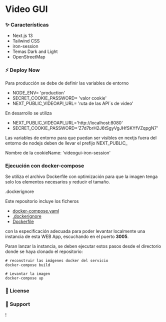 # Video GUI

### ✨ Características
- Next.js 13
- Tailwind CSS
- iron-session
- Temas Dark and Light
- OpenStreetMap

### ⚡ Deploy Now
Para producción se debe de definir las variables de entorno
- NODE_ENV= 'production'
- SECRET_COOKIE_PASSWORD= 'valor cookie'
- NEXT_PUBLIC_VIDEOAPI_URL= 'ruta de las API´s de video'

En desarrollo se utiliza
- NEXT_PUBLIC_VIDEOAPI_URL='http://localhost:8080'
- SECRET_COOKIE_PASSWORD='Z7d7brH2J6tSgyVgJHfSKYfVZqpgN7'

Las variables de entorno para que puedan ser visibles en nextjs fuera del entorno de nodejs deben de llevar el prefijo NEXT_PUBLIC_

Nombre de la cookieName: 'videogui-iron-session'

### Ejecución con docker-compose
Se utiliza el archivo Dockerfile con optimización para que la imagen tenga solo los elementos necesarios y reducir el tamaño.

.dockerignore

Este repositorio incluye los ficheros 
- [docker-compose.yaml](docker-compose.yaml)
- [.dockerignore](.dockerignore)
- [Dockerfile](Dockerfile)

con la especificación adecuada para poder levantar localmente una instancia de esta WEB App, escuchando en el puerto **3005**.

Paran lanzar la instancia, se deben ejecutar estos pasos desde el directorio donde se haya clonado el repositorio:

```
# reconstruir las imágenes docker del servicio
docker-compose build

# Levantar la imagen
docker-compose up

````

### 📄 License


### 💜 Support
!
